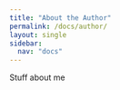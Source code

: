 ```yaml
---
title: "About the Author"
permalink: /docs/author/
layout: single
sidebar:
  nav: "docs"
---
```


Stuff about me